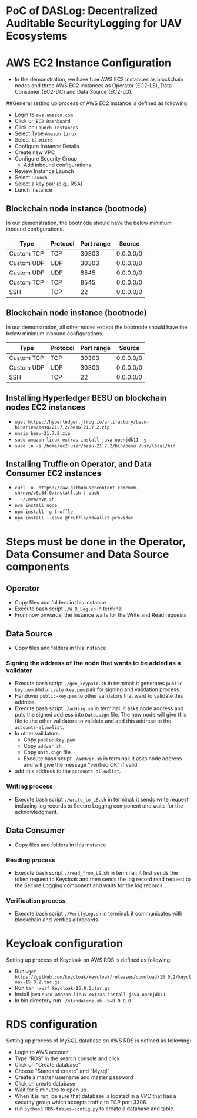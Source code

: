 # PoC of DASLog: Decentralized Auditable SecurityLogging for UAV Ecosystems

# AWS EC2 Instance Configuration

* In the demonstration, we have fure AWS EC2 instances as blockchain nodes and three AWS EC2 instances as 
Operator (EC2-LS), Data Consumer (EC2-DC) and Data Source (EC2-LG).

##General setting up process of AWS EC2 instance is defined as following:
* Login to `aws.amazon.com`
* Click on `EC2 Dashboard`
* Click on `Launch Instances`
* Select Type `Amazon Linux`
* Select `t2.micro`
* Configure Instance Details
* Create new VPC
* Configure Security Group
  * Add inbound configurations
* Review Instance Launch
* Select `Launch`
* Select a key pair (e.g., RSA)
* Lunch Instance

## Blockchain node instance (bootnode)

In our demonstration, the bootnode should have the below minimum inbound configurations.

| Type | Protocol | Port range | Source |
| --- | --- | --- | --- |
| Custom TCP | TCP | 30303 | 0.0.0.0/0 |
| Custom UDP | UDP | 30303 | 0.0.0.0/0 |
| Custom UDP | UDP | 8545 | 0.0.0.0/0 |
| Custom TCP | TCP | 8545 | 0.0.0.0/0 |
| SSH | TCP | 22 | 0.0.0.0/0 |

## Blockchain node instance (bootnode)

In our demonstration, all other nodes except the bootnode should have the below minimum inbound configurations.

| Type | Protocol | Port range | Source |
| --- | --- | --- | --- |
| Custom TCP | TCP | 30303 | 0.0.0.0/0 |
| Custom UDP | UDP | 30303 | 0.0.0.0/0 |
| SSH | TCP | 22 | 0.0.0.0/0 |

## Installing Hyperledger BESU on blockchain nodes EC2 instances

* `wget https://hyperledger.jfrog.io/artifactory/besu-binaries/besu/21.7.2/besu-21.7.2.zip`
* `unzip besu-21.7.2.zip`
* `sudo amazon-linux-extras install java-openjdk11 -y`
* `sudo ln -s /home/ec2-user/besu-21.7.2/bin/besu /usr/local/bin`

## Installing Truffle on Operator, and Data Consumer EC2 instances
* `curl -o- https://raw.githubusercontent.com/nvm-sh/nvm/v0.34.0/install.sh | bash`
* `. ~/.nvm/nvm.sh`
* `nvm install node`
* `npm install -g truffle`
* `npm install --save @truffle/hdwallet-provider`
# Steps must be done in the Operator, Data Consumer and Data Source components
## Operator
* Copy files and folders in this instance
* Execute bash script `./W_R_Log.sh` in terminal
* From now onwards, the instance waits for the Write and Read requests
 
## Data Source
* Copy files and folders in this instance
### Signing the address of the node that wants to be added as a validator
* Execute bash script `./gen_keypair.sh` in terminal: it generates `public-key.pem` and `private-key.pem` pair for signing and validation process.
* Handover `public-key.pem` to other validators that want to validate this address.
* Execute bash script `./addsig.sh` in terminal: it asks node address and puts the signed address into `Data.sign` file. The new node will give this file to the other validators to validate and add this address to the `accounts-allowlist`.
* In other validators: 
  * Copy `public-key.pem`
  * Copy `addver.sh`
  * Copy `Data.sign` file.
  * Execute bash script `./addver.sh` in terminal: it asks node address and will give the message "verified OK" if valid.
*  add this address to the `accounts-allowlist`.
### Writing process
* Execute bash script `./write_to_LS.sh` in terminal: it sends write request including log records to Secure Logging component and waits for the acknowledgment.
## Data Consumer
* Copy files and folders in this instance
### Reading process
* Execute bash script `./read_from_LS.sh` in terminal: it first sends the token request to Keycloak and then sends the log record read request to the 
Secure Logging component and waits for the log records.
### Verification process
* Execute bash script `./VerifyLog.sh` in terminal: it communicates with blockchain and verifies all records.
 
# Keycloak configuration
Setting up process of Keycloak on AWS RDS is defined as following:
* Run `wget https://github.com/keycloak/keycloak/releases/download/15.0.2/keycloak-15.0.2.tar.gz`
* Run `tar -xvzf keycloak-15.0.2.tar.gz`
* Install java `sudo amazon-linux-extras install java-openjdk11`
* In bin directory run `./standalone.sh -b=0.0.0.0`

# RDS configuration
Setting up process of MySQL database on AWS RDS is defined as following:
* Login to AWS account
* Type “RDS” in the search console and click
* Click on “Create database”
* Choose “Standard create” and “Mysql”
* Create a master username and master password
* Click on create database
* Wait for 5 minutes to open up
* When it is run, be sure that database is located in a VPC that has a security group which accepts traffic to TCP port 3306.
* run `python3 RDS-tables-config.py` to create a database and table.
